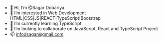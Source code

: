 - 👋 Hi, I’m @Sagar Dobariya
- 👀 I’m interested in Web Development HTML|CSS|JS|REACT|TypeScript|Bootstrap
- 🌱 I’m currently learning TypeScript
- 💞️ I’m looking to collaborate on JavaScript, React and TypeScript  Project
- 📫 infodsagar@gmail.com

<!---
infodsagar/infodsagar is a ✨ special ✨ repository because its `README.md` (this file) appears on your GitHub profile.
You can click the Preview link to take a look at your changes.
--->
